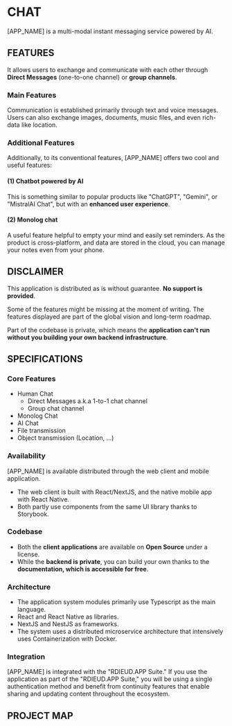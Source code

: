 # CHAT

[APP_NAME] is a multi-modal instant messaging service powered by AI.

## FEATURES

It allows users to exchange and communicate with each other through **Direct Messages** (one-to-one channel) or **group channels**.

### Main Features

Communication is established primarily through text and voice messages. Users can also exchange images, documents, music files, and even rich-data like location.

### Additional Features

Additionally, to its conventional features, [APP_NAME] offers two cool and useful features:

#### (1) Chatbot powered by AI

This is something similar to popular products like "ChatGPT", "Gemini", or "MistralAI Chat", but with an **enhanced user experience**.

#### (2) Monolog chat

A useful feature helpful to empty your mind and easily set reminders. As the product is cross-platform, and data are stored in the cloud, you can manage your notes even from your phone.

## DISCLAIMER

This application is distributed as is without guarantee. **No support is provided**.

Some of the features might be missing at the moment of writing. The features displayed are part of the global vision and long-term roadmap.

Part of the codebase is private, which means the **application can't run without you building your own backend infrastructure**.

## SPECIFICATIONS

### Core Features

- Human Chat
  - Direct Messages a.k.a 1-to-1 chat channel
  - Group chat channel
- Monolog Chat
- AI Chat
- File transmission
- Object transmission (Location, ...)

### Availability

[APP_NAME] is available distributed through the web client and mobile application.

- The web client is built with React/NextJS, and the native mobile app with React Native.
- Both partly use components from the same UI library thanks to Storybook.

### Codebase

- Both the **client applications** are available on **Open Source** under a license.
- While the **backend is private**, you can build your own thanks to the **documentation, which is accessible for free**.

### Architecture

- The application system modules primarily use Typescript as the main language.
- React and React Native as libraries.
- NextJS and NestJS as frameworks.
- The system uses a distributed microservice architecture that intensively uses Containerization with Docker.

### Integration

[APP_NAME] is integrated with the "RDIEUD.APP Suite." If you use the application as part of the "RDIEUD.APP Suite," you will be using a single authentication method and benefit from continuity features that enable sharing and updating content throughout the ecosystem.

## PROJECT MAP
